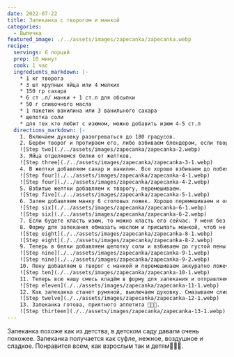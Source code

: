 ```yaml
---
date: 2022-07-22
title: Запеканка с творогом и манкой 
categories:
  - Выпечка
featured_image: ./../assets/images/zapecanka/zapecanka.webp
recipe:
  servings: 6 порций
  prep: 10 минут
  cook: 1 час 
  ingredients_markdown: |-
    * 1 кг творога
    * 3 шт крупных яйца или 4 мелких
    * 150 гр сахара
    * 6 ст .л/ манки + 1 ст.л для обсыпки
    * 50 г сливочного масла
    * 1 пакетик ванилина или 3 ванильного сахара
    * щепотка соли
    * для тех кто любит с изюмом, можно добавить изюм 4-5 ст.л
  directions_markdown: |-
    1. Включаем духовку разогреваться до 180 градусов.
    2. Берём творог и протираем его, либо взбиваем блендером, если творог суховат, можно добавить молоко, сливки или сметану. Творог должен быть похож на сметану по консистенции.
    ![Step two](./../assets/images/zapecanka/zapecanka-2.webp)
    3. Яйца отделяемся белки от желтков.
    ![Step three](./../assets/images/zapecanka/zapecanka-3-1.webp)
    4. В желтки добавляем сахар и ванилин. Все хорошо взбиваем до побеления.
    ![Step four](./../assets/images/zapecanka/zapecanka-4-1.webp)
    ![Step four](./../assets/images/zapecanka/zapecanka-4-2.webp)
    5. Взбитые желтки добавляем к творогу, перемешиваем. 
    ![Step five](./../assets/images/zapecanka/zapecanka-5-1.webp)
    6. Затем добавляем манку 6 столовых ложек. Хорошо перемешиваем и оставляем на 10 минут набухать манку.
    ![Step six](./../assets/images/zapecanka/zapecanka-6-1.webp)
    ![Step six](./../assets/images/zapecanka/zapecanka-6-2.webp)
    7. Если будете класть изюм, то можно класть его сейчас. У меня без изюма.
    8. Форму для запекания обмазать маслом и присыпать манкой, чтоб не подгорело.
    ![Step eight](./../assets/images/zapecanka/zapecanka-8-1.webp)
    ![Step eight](./../assets/images/zapecanka/zapecanka-8-2.webp)
    9. Теперь в белки добавляем щепотку соли и взбиваем до густой пены.
    ![Step nine](./../assets/images/zapecanka/zapecanka-9-1.webp)
    ![Step nine](./../assets/images/zapecanka/zapecanka-9-2.webp)
    10. Пену добавляем в творог с манкой и перемешиваем аккуратно ложечкой, чтоб сохранить пузырьки, за счёт них запеканка будет как суфле.
    ![Step ten](./../assets/images/zapecanka/zapecanka-10-1.webp)
    11. Теперь всю нашу смесь кладём в форму для запекания и отправляем в духовку под 180 градусов на 30-40 минут. В зависимости от вашей духовки.
    ![Step eleven](./../assets/images/zapecanka/zapecanka-11-1.webp)
    12. Как запеканка станет румяной, выключаем духовку. Смазываем сливочным маслом растопленным сверху и оставляем на 20 минут в закрытой духовке.
    ![Step twelve](./../assets/images/zapecanka/zapecanka-12-1.webp)
    13. Запеканка готова, приятного аппетита 👩🏻‍🍳.
    ![Step thirteen](./../assets/images/zapecanka/zapecanka-13-1.webp)
---
```

Запеканка похоже как из детства, в детском саду давали очень похожее. Запеканка получается как суфле, нежное, воздушное и сладкое. Понравится всем, как взрослым так и детям👩🏻‍🍳.

